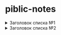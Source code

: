 # piblic-notes
<details><summary>Заголовок списка №1</summary>
Текст выпадающего списка №1
</details>
<details><summary>Заголовок списка №2</summary>
Текст выпадающего списка №2
</details>
